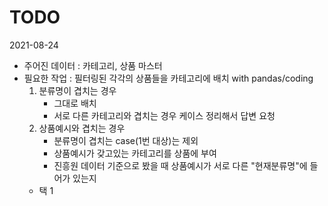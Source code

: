 # TODO

2021-08-24
- 주어진 데이터 : 카테고리, 상품 마스터
- 필요한 작업 : 필터링된 각각의 상품들을 카테고리에 배치 with pandas/coding
    1. 분류명이 겹치는 경우
        - 그대로 배치
        - 서로 다른 카테고리와 겹치는 경우 케이스 정리해서 답변 요청
    2. 상품예시와 겹치는 경우
        - 분류명이 겹치는 case(1번 대상)는 제외
        - 상품예시가 갖고있는 카테고리를 상품에 부여
        - 진흥원 데이터 기준으로 봤을 때 상품예시가 서로 다른 "현재분류명"에 들어가 있는지
    - 택 1